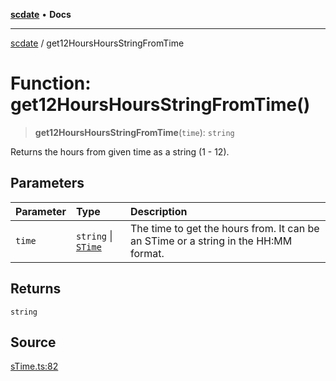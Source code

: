 [**scdate**](../README.md) • **Docs**

---

[scdate](../README.md) / get12HoursHoursStringFromTime

# Function: get12HoursHoursStringFromTime()

> **get12HoursHoursStringFromTime**(`time`): `string`

Returns the hours from given time as a string (1 - 12).

## Parameters

| Parameter | Type                                       | Description                                                                         |
| :-------- | :----------------------------------------- | :---------------------------------------------------------------------------------- |
| `time`    | `string` \| [`STime`](../classes/STime.md) | The time to get the hours from. It can be an STime or a string in the HH:MM format. |

## Returns

`string`

## Source

[sTime.ts:82](https://github.com/ericvera/scdate/blob/main/src/sTime.ts#L82)
